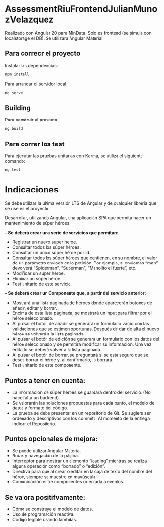 # AssessmentRiuFrontendJulianMunozVelazquez

Realizado con Angular 20 para MinData. Solo es frontend (se simula con localstorage el DB). Se utilizara Angular Material

## Para correcr el proyecto

Instalar las dependencias:

```bash
npm install
```

Para arrancar el servidor local

```bash
ng serve
```

## Building

Para construir el proyecto

```bash
ng build
```

## Para correr los test
Para ejecutar las pruebas unitarias con Karma, se utiliza el siguiente comando:

```bash
ng test
```


# Indicaciones

Se debe utilizar la última versión LTS de Angular y de cualquier librería que se use en el proyecto.

Desarrollar, utilizando Angular, una aplicación SPA que permita
hacer un mantenimiento de súper héroes:

**- Se deberá crear una serie de servicios que permitan:**
* Registrar un nuevo super heroe.
* Consultar todos los súper héroes.
* Consultar un único súper héroe por id.
* Consultar todos los súper héroes que contienen, en su nombre, el valor
de un parámetro enviado en la petición. Por ejemplo, si enviamos
“man” devolverá “Spiderman”, “Superman”, “Manolito el fuerte”, etc.
* Modificar un súper héroe.
* Eliminar un súper héroe.
* Test unitario de este servicio.

**- Se deberá crear un Componente que, a partir del servicio anterior:**
* Mostrará una lista paginada de héroes donde aparecerán botones de añadir,
editar y borrar.
* Encima de esta lista paginada, se mostrará un input para filtrar por el héroe
seleccionado.
* Al pulsar el botón de añadir se generará un formulario vacío con las
validaciones que se estimen oportunas. Después de dar de alta el nuevo
héroe se volverá a la lista paginada.
* Al pulsar el botón de edición se generará un formulario con los datos del
héroe seleccionado y se permitirá modificar su información. Una vez editado
se deberá volver a la lista paginada.
* Al pulsar el botón de borrar, se preguntará si se está seguro que se desea
borrar el héroe y, al confirmarlo, lo borrará.
* Test unitario de este componente.

## Puntos a tener en cuenta:
* La información de súper héroes se guardará dentro del servicio. (No hace falta
un backend).
* Se valorarán las soluciones propuestas para cada punto, el modelo de
datos y formato del código.
* La prueba se debe presentar en un repositorio de Git. Se sugiere ser ordenado
y descriptivos con los commits. Al momento de la entrega indicar el Repositorio.

## Puntos opcionales de mejora:
* Se puede utilizar Angular Materia.
* Rutas y navegación de la página.
* Interceptor para mostrar un elemento “loading” mientras se realiza alguna
operación como “borrado” o “edición”.
* Directiva para que al crear o editar en la caja de texto del nombre del
héroe, siempre se muestre en mayúscula.
* Comunicación entre componentes orientada a eventos.

## Se valora positifvamente:
* Cómo se construye el modelo de datos.
* Uso de programación reactiva.
* Código legible usando lambdas.
